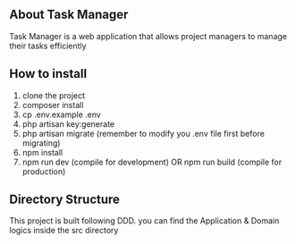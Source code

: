 ## About Task Manager
Task Manager is a web application that allows project managers to manage their tasks efficiently

## How to install
1. clone the project
2. composer install
3. cp .env.example .env
4. php artisan key:generate
5. php artisan migrate (remember to modify you .env file first before migrating)
6. npm install
7. npm run dev (compile for development) OR npm run build (compile for production)

## Directory Structure
This project is built following DDD. you can find the Application & Domain logics inside the src directory






